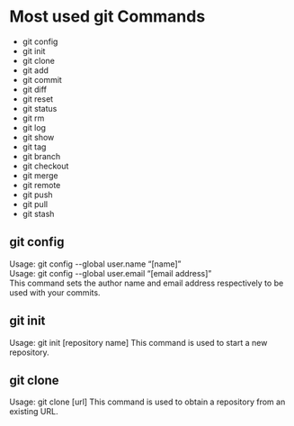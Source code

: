 # Most used git Commands
- git config
- git init
- git clone
- git add
- git commit
- git diff
- git reset
- git status
- git rm
- git log
- git show
- git tag
- git branch
- git checkout
- git merge
- git remote
- git push
- git pull
- git stash

## **git config**
Usage: git config --global user.name “[name]”  
Usage: git config --global user.email “[email address]”  
This command sets the author name and email address respectively to be used with your commits.

## **git init**
Usage: git init [repository name]
This command is used to start a new repository.

## **git clone**
Usage: git clone [url]
This command is used to obtain a repository from an existing URL.
